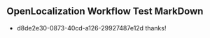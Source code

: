 ## OpenLocalization Workflow Test MarkDown
* d8de2e30-0873-40cd-a126-29927487e12d thanks!

<!--HONumber=Sep16_HO1-->


